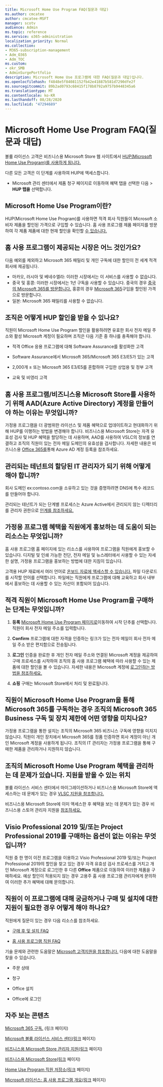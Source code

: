 ```yaml
---
title: Microsoft Home Use Program FAQ(질문과 대답)
ms.author: cmcatee
author: cmcatee-MSFT
manager: scotv
audience: Admin
ms.topic: reference
ms.service: o365-administration
localization_priority: Normal
ms.collection:
- M365-subscription-management
- Adm_O365
- Adm_TOC
ms.custom:
- okr_SMB
- AdminSurgePortfolio
description: Microsoft Home Use 프로그램에 대한 FAQ(질문과 대답)입니다.
ms.openlocfilehash: f4848e5f84081152fb42e41887b581d7290dfe2f
ms.sourcegitcommit: 89b2ad0793c68415f178b8792a9757b9448345a6
ms.translationtype: MT
ms.contentlocale: ko-KR
ms.lasthandoff: 08/28/2020
ms.locfileid: "47294689"
---
```

# <a name="microsoft-home-use-program-frequently-asked-questions-faq"></a>Microsoft Home Use Program FAQ(질문과 대답)

볼륨 라이선스 고객은 비즈니스용 Microsoft Store 웹 사이트에서 [HUP(Microsoft Home Use Program)를 사용하게 됩니다.](https://go.microsoft.com/fwlink/?linkid=2139192) 

다른 모든 고객은 이 단계를 사용하여 HUP에 액세스합니다.

- Microsoft 관리 센터에서 제품 청구 페이지로 이동하여 혜택 탭을 선택한 다음  >  [](https://go.microsoft.com/fwlink/p/?linkid=842054) **HUP 탭을** 선택합니다. 

## <a name="what-is-the-microsoft-home-use-program"></a>Microsoft Home Use Program이란?

HUP(Microsoft Home Use Program)를 사용하면 적격 회사 직원들이 Microsoft 소비자 제품을 할인된 가격으로 구입할 수 있습니다. 홈 사용 프로그램 제품 페이지를 방문하여 각 제품 제품에 대한 현재 할인을 확인할 [수 있습니다.](https://www.microsoft.com/home-use-program)

## <a name="in-which-markets-is-the-home-use-program-offered"></a>홈 사용 프로그램이 제공되는 시장은 어느 것인가요?

다음 예외를 제외하고 Microsoft 365 패밀리 및 개인 구독에 대한 할인이 전 세계 적격 회사에 제공됩니다.

- 마카오, 러시아 및 베네수엘라: 이러한 시장에서는 이 서비스를 사용할 수 없습니다.
- 중국 및 홍콩: 이러한 시장에서는 1년 구독을 사용할 수 있습니다. 중국의 경우 [중국의 Microsoft 365를 방문합니다.](https://www.microsoftstore.com.cn/home-use-program/invite) 홍콩의 경우 [Microsoft 365](https://www.microsoftestore.com.hk/partner/hup?locale=en_HK)구입을 할인된 가격으로 방문합니다.
- 일본: Microsoft 365 패밀리를 사용할 수 없습니다.

## <a name="how-does-an-organization-qualify-for-hup-discounts"></a>조직은 어떻게 HUP 할인을 받을 수 있나요?

직원이 Microsoft Home Use Program 할인을 활용하려면 유효한 회사 전자 메일 주소와 활성 Microsoft 계정이 필요하며 조직은 다음 기준 중 하나를 충족해야 합니다.

- 적격 Office 응용 프로그램에 대해 Software Assurance를 활성화한 고객 

- Software Assurance에서 Microsoft 365/Microsoft 365 E3/E5가 있는 고객

- 2,000개 ≥ 또는 Microsoft 365 E3/E5를 혼합하여 구입한 상업용 및 정부 고객

- 교육 및 비영리 고객

## <a name="why-do-i-have-to-create-an-azure-active-directory-aad-account-to-use-the-home-use-program-microsoft-store-for-business"></a>홈 사용 프로그램/비즈니스용 Microsoft Store를 사용하기 위해 AAD(Azure Active Directory) 계정을 만들어야 하는 이유는 무엇입니까?

가정용 프로그램을 더 광범위한 라이선스 및 제품 혜택으로 업데이트하고 현대화하기 위해 HUP를 이행하는 방법을 변경해야 합니다. 비즈니스용 Microsoft Store는 자격 유효성 검사 및 HUP 혜택을 할당하는 데 사용하며, AAD를 사용하여 VSLC의 정보를 연결하고 조직의 직원이 있는 전자 메일 도메인의 유효성을 검사합니다. 자세한 내용은 비즈니스용 [Office 365를](https://docs.microsoft.com/microsoft-store/sign-up-microsoft-store-for-business#o365-welcome)통해 Azure AD 계정 등록을 참조하세요.

## <a name="how-do-i-become-the-assigned-it-admin-of-a-managed-tenant"></a>관리되는 테넌트의 할당된 IT 관리자가 되기 위해 어떻게 해야 합니까?

회사 도메인 ex:contoso.com을 소유하고 있는 것을 증명하려면 DNS에 특수 레코드를 만들어야 합니다.

관리되는 테넌트가 되는 단계별 프로세스는 Azure Active에서 관리되지 않는 디렉터리를 관리자 권한으로 [인계를 참조하세요.](https://docs.microsoft.com/azure/active-directory/users-groups-roles/domains-admin-takeover)

## <a name="what-resources-are-available-to-help-promote-the-home-use-program-benefit-to-employees"></a>가정용 프로그램 혜택을 직원에게 홍보하는 데 도움이 되는 리소스는 무엇입니까?

홈 사용 프로그램 [](https://www.microsoft.com/home-use-program/resources) 홈 페이지에 있는 리소스를 사용하여 프로그램을 직원에게 홍보할 수 있습니다. 디지털 및 인쇄 가능한 전단, 전자 메일 및 뉴스레터에서 사용할 수 있는 자세한 설명, 가정용 프로그램을 홍보하는 방법에 대한 지침이 있습니다.

고객용 HUP 재료에서 여러 언어로 [온보드 자료에 액세스할 수 있습니다.](https://microsofteur.sharepoint.com/teams/HUPMaterial) 파일 다운로드를 시작할 언어를 선택합니다. 파일에는 직원에게 프로그램에 대해 교육하고 회사 내부에서 홍보하는 데 사용할 수 있는 자산이 포함되어 있습니다.

## <a name="what-are-the-steps-for-an-eligible-employee-to-make-a-microsoft-home-use-program-purchase"></a>적격 직원이 Microsoft Home Use Program을 구매하는 단계는 무엇입니까?

1. **등록** [Microsoft Home Use Program 페이지로](https://www.microsoft.com/home-use-program)이동하여 시작 단추를 선택합니다. 직원이 회사 전자 메일 주소를 입력합니다.

2. **Confirm**  프로그램에 대한 자격을 인증하는 링크가 있는 전자 메일이 회사 전자 메일 주소 받은 편지함으로 전송됩니다.

3. **로그인** 인증을 완료한 후 개인 전자 메일 주소와 연결된 Microsoft 계정을 제공하여 구매 프로세스를 시작하여 조직의 홈 사용 프로그램 혜택에 따라 사용할 수 있는 제품에 대한 할인을 볼 수 있습니다. 자세한 내용은 Microsoft 계정에 [로그인하는 방법을 참조하세요.](https://support.microsoft.com/help/4028195/microsoft-account-sign-in)

4. **쇼핑** 구매는 Microsoft Store에서 처리 및 완료됩니다.

## <a name="if-an-employee-subscribes-to-microsoft-365-through-the-microsoft-home-use-program-how-does-this-impact-our-organizations-microsoft-365-business-subscription-and-device-limit"></a>직원이 Microsoft Home Use Program을 통해 Microsoft 365를 구독하는 경우 조직의 Microsoft 365 Business 구독 및 장치 제한에 어떤 영향을 미치나요?

가정용 프로그램을 통한 설치는 조직의 Microsoft 365 비즈니스 구독에 영향을 미치지 않습니다. 직원이 개인 장치에서 Microsoft 365를 정품 인증하면 회사 계정이 아닌 개인 Microsoft 계정을 사용하게 됩니다. 조직의 IT 관리자는 가정용 프로그램을 통해 구매한 제품을 관리하거나 지원하지 않습니다.

## <a name="im-having-trouble-managing-my-organizations-microsoft-home-use-program-benefit-where-can-i-get-support"></a>조직의 Microsoft Home Use Program 혜택을 관리하는 데 문제가 있습니다. 지원을 받을 수 있는 위치

볼륨 라이선스 서비스 센터에서 마이그레이션하거나 비즈니스용 Microsoft Store에 액세스하는 데 문제가 있는 경우 [VLSC 지원을 참조합니다.](https://www.microsoft.com/Licensing/servicecenter/default.aspx?wa=wsignin1.0)

비즈니스용 Microsoft Store에 이미 액세스한 후 혜택을 보는 데 문제가 있는 경우 비즈니스용 스토어 관리자 지원을 [참조하세요.](https://docs.microsoft.com/microsoft-store/)

## <a name="why-am-i-not-seeing-an-option-to-purchase-visio-professional-2019-andor-project-professional-2019"></a>Visio Professional 2019 및/또는 Project Professional 2019를 구매하는 옵션이 없는 이유는 무엇입니까?

직원 중 한 명이 이전 프로그램을 이용하고 Visio Professional 2019 및/또는 Project Professional 2019의 할인을 찾고 있는 경우 자격 유효성 검사 프로세스를 거치고 개인 Microsoft 계정으로 로그인한 후 다른 **Office** 제품으로 이동하여 이러한 제품을 구매하세요. 예상 할인이 적용되지 않는 경우 고용주 홈 사용 프로그램 관리자에게 문의하여 이러한 추가 혜택에 대해 문의합니다.

## <a name="what-if-my-employees-have-questions-about-this-program-or-need-support-with-purchasing-and-installation"></a>직원이 이 프로그램에 대해 궁금하거나 구매 및 설치에 대한 지원이 필요한 경우 어떻게 해야 하나요?

직원에게 질문이 있는 경우 다음 리소스를 참조하세요.

- [구매 후 및 설치 FAQ](https://products.office.com/microsoft-office-for-home-and-school-faq)

- [홈 사용 프로그램 직원 FAQ](https://www.microsoft.com/home-use-program/frequently-asked-questions)

 기술 문제와 관련한 도움말은 [Microsoft 고객지원을 참조합니다.](https://support.microsoft.com/) 다음에 대한 도움말을 찾을 수 있습니다.

- 주문 상태

- 청구

- Office 설치

- Office에 로그인

## <a name="frequently-viewed-content"></a>자주 보는 콘텐츠

[Microsoft 365 구독.](https://www.microsoft.com/home-use-program/) (링크 페이지)

[Microsoft 볼륨 라이선스 서비스 센터(링크](https://www.microsoft.com/Licensing/servicecenter/default.aspx?wa=wsignin1.0) 페이지)

[비즈니스용 Microsoft Store 관리자 지원(링크](https://docs.microsoft.com/microsoft-store/) 페이지)

[비즈니스용 Microsoft Store(링크](https://go.microsoft.com/fwlink/?linkid=2139192) 페이지)

[Home Use Program 직원 저장소(링크](https://www.microsoft.com/home-use-program) 페이지)

[Microsoft 라이선스: 홈 사용 프로그램 개요(링크](https://www.microsoft.com/licensing/licensing-programs/software-assurance-by-benefits?activetab=software-assurance-by-benefits-tab:primaryr4) 페이지)
